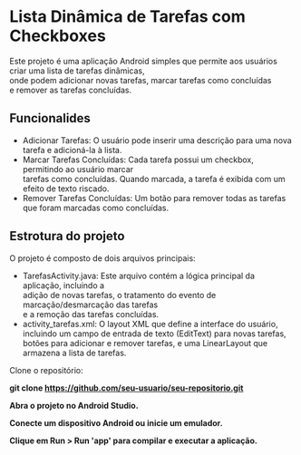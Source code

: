 <h1> Lista Dinâmica de Tarefas com Checkboxes </h1>

Este projeto é uma aplicação Android simples que permite aos usuários criar uma lista de tarefas dinâmicas, <br> onde podem adicionar novas tarefas, marcar tarefas como concluídas <br> e remover as tarefas concluídas.

<h2> Funcionalides </h2>

 - Adicionar Tarefas: O usuário pode inserir uma descrição para uma nova tarefa e adicioná-la à lista.
 - Marcar Tarefas Concluídas: Cada tarefa possui um checkbox, permitindo ao usuário marcar <br> tarefas como concluídas. Quando marcada, a tarefa é exibida com um efeito de texto riscado.
 - Remover Tarefas Concluídas: Um botão para remover todas as tarefas que foram marcadas como concluídas.

<h2> Estrotura do projeto </h2>

 O projeto é composto de dois arquivos principais:

  - TarefasActivity.java: Este arquivo contém a lógica principal da aplicação, incluindo a <br> adição de novas tarefas, o tratamento do evento de marcação/desmarcação das tarefas <br> e a remoção das tarefas concluídas.
  - activity_tarefas.xml: O layout XML que define a interface do usuário, incluindo um campo de entrada de texto (EditText) para novas tarefas, <br> botões para adicionar e remover tarefas, e uma LinearLayout que armazena a lista de tarefas.

Clone o repositório:

<b> git clone https://github.com/seu-usuario/seu-repositorio.git <b>

Abra o projeto no Android Studio.

Conecte um dispositivo Android ou inicie um emulador.

Clique em Run > Run 'app' para compilar e executar a aplicação.
